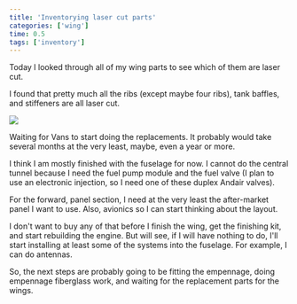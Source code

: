 ```yaml
---
title: 'Inventorying laser cut parts'
categories: ['wing']
time: 0.5
tags: ['inventory']
---
```


Today I looked through all of my wing parts to see which of them are laser cut.

<!-- more -->

I found that pretty much all the ribs (except maybe four ribs), tank baffles, and stiffeners are all laser cut.

![](0-laser-cut-parts.jpeg)

Waiting for Vans to start doing the replacements. It probably would take several months at the very least, maybe, even a year or more.

I think I am mostly finished with the fuselage for now. I cannot do the central tunnel because I need the fuel pump module and the fuel valve (I plan to use an electronic injection, so I need one of these duplex Andair valves).

For the forward, panel section, I need at the very least the after-market panel I want to use. Also, avionics so I can start thinking about the layout.

I don't want to buy any of that before I finish the wing, get the finishing kit, and start rebuilding the engine. But will see, if I will have nothing to do, I'll start installing at least some of the systems into the fuselage. For example, I can do antennas.

So, the next steps are probably going to be fitting the empennage, doing empennage fiberglass work, and waiting for the replacement parts for the wings.